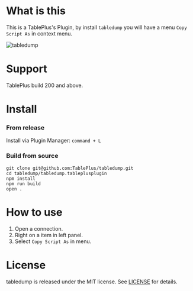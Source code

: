 # What is this

This is a TablePlus's Plugin, by install `tabledump` you will have a menu `Copy Script As` in context menu.

![tabledump](https://github.com/TablePlus/tabledump/blob/master/images/export-laravel.gif "tabledump")

# Support

TablePlus build 200 and above.

# Install

### From release

Install via Plugin Manager: `command + L`

### Build from source

```
git clone git@github.com:TablePlus/tabledump.git
cd tabledump/tabledump.tableplusplugin
npm install
npm run build
open .
```

# How to use

1. Open a connection.
3. Right on a item in left panel.
4. Select `Copy Script As` in menu.

# License

tabledump is released under the MIT license. See [LICENSE](https://github.com/TablePlus/DummiesData/blob/master/LICENSE) for details.

